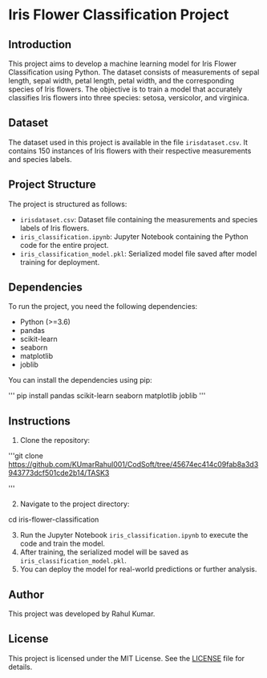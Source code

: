 # Iris Flower Classification Project

## Introduction
This project aims to develop a machine learning model for Iris Flower Classification using Python. The dataset consists of measurements of sepal length, sepal width, petal length, petal width, and the corresponding species of Iris flowers. The objective is to train a model that accurately classifies Iris flowers into three species: setosa, versicolor, and virginica.

## Dataset
The dataset used in this project is available in the file `irisdataset.csv`. It contains 150 instances of Iris flowers with their respective measurements and species labels.

## Project Structure
The project is structured as follows:
- `irisdataset.csv`: Dataset file containing the measurements and species labels of Iris flowers.
- `iris_classification.ipynb`: Jupyter Notebook containing the Python code for the entire project.
- `iris_classification_model.pkl`: Serialized model file saved after model training for deployment.

## Dependencies
To run the project, you need the following dependencies:
- Python (>=3.6)
- pandas
- scikit-learn
- seaborn
- matplotlib
- joblib

You can install the dependencies using pip:

''' pip install pandas scikit-learn seaborn matplotlib joblib ''' 


## Instructions
1. Clone the repository:

'''git clone https://github.com/KUmarRahul001/CodSoft/tree/45674ec414c09fab8a3d3943773dcf501cde2b14/TASK3

'''

2. Navigate to the project directory:

cd iris-flower-classification

3. Run the Jupyter Notebook `iris_classification.ipynb` to execute the code and train the model.
4. After training, the serialized model will be saved as `iris_classification_model.pkl`.
5. You can deploy the model for real-world predictions or further analysis.

## Author
This project was developed by Rahul Kumar.

## License
This project is licensed under the MIT License. See the [LICENSE](LICENSE) file for details.



